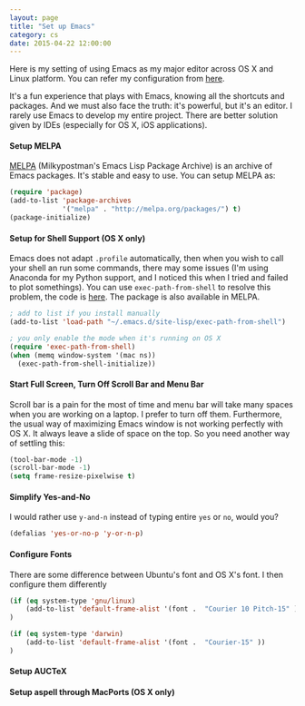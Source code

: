 ```yaml
---
layout: page
title: "Set up Emacs"
category: cs
date: 2015-04-22 12:00:00
---
```


Here is my setting of using Emacs as my major editor across OS X and Linux platform. You can refer my configuration from [here](https://github.com/duguyue100/.emacs.d).

It's a fun experience that plays with Emacs, knowing all the shortcuts and packages. And we must also face the truth: it's powerful, but it's an editor. I rarely use Emacs to develop my entire project. There are better solution given by IDEs (especially for OS X, iOS applications).

#### Setup MELPA

[MELPA](http://melpa.org/) (Milkypostman's Emacs Lisp Package Archive) is an archive of Emacs packages. It's stable and easy to use. You can setup MELPA as:

~~~ lisp
(require 'package)
(add-to-list 'package-archives
             '("melpa" . "http://melpa.org/packages/") t)
(package-initialize)
~~~

#### Setup for Shell Support (OS X only)

Emacs does not adapt `.profile` automatically, then when you wish to call your shell an run some commands, there may some issues (I'm using Anaconda for my Python support, and I noticed this when I tried and failed to plot somethings). You can use `exec-path-from-shell` to resolve this problem, the code is [here](https://github.com/purcell/exec-path-from-shell). The package is also available in MELPA.

~~~ lisp
; add to list if you install manually
(add-to-list 'load-path "~/.emacs.d/site-lisp/exec-path-from-shell")

; you only enable the mode when it's running on OS X
(require 'exec-path-from-shell)
(when (memq window-system '(mac ns))
  (exec-path-from-shell-initialize))
~~~

#### Start Full Screen, Turn Off Scroll Bar and Menu Bar

Scroll bar is a pain for the most of time and menu bar will take many spaces when you are working on a laptop. I prefer to turn off them. Furthermore, the usual way of maximizing Emacs window is not working perfectly with OS X. It always leave a slide of space on the top. So you need another way of settling this:

~~~ lisp
(tool-bar-mode -1)
(scroll-bar-mode -1)
(setq frame-resize-pixelwise t)
~~~

#### Simplify Yes-and-No

I would rather use `y-and-n` instead of typing entire `yes` or `no`, would you?

~~~ lisp
(defalias 'yes-or-no-p 'y-or-n-p)
~~~

#### Configure Fonts

There are some difference between Ubuntu's font and OS X's font. I then configure them differently

~~~ lisp
(if (eq system-type 'gnu/linux)
    (add-to-list 'default-frame-alist '(font .  "Courier 10 Pitch-15" ))
)

(if (eq system-type 'darwin)
    (add-to-list 'default-frame-alist '(font .  "Courier-15" ))
)
~~~

#### Setup AUCTeX

#### Setup aspell through MacPorts (OS X only)


